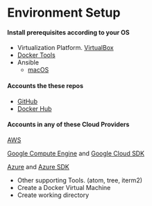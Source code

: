 # Environment Setup

#### Install prerequisites according to your OS

- Virtualization Platform. [VirtualBox](https://www.virtualbox.org/wiki/Downloads)
- [Docker Tools](https://www.docker.com/products/docker-toolbox)
- Ansible
  - [macOS](macOS_setup.md)


#### Accounts the these repos
- [GitHub](https://github.com/)
- [Docker Hub](https://hub.docker.com/)

#### Accounts in any of these Cloud Providers

[AWS](https://aws.amazon.com/free)

[Google Compute Engine](https://cloud.google.com/pricing/)
and
[Google Cloud SDK](https://cloud.google.com/sdk/)

[Azure](https://azure.microsoft.com/en-us/free)
and
[Azure SDK](https://azure.microsoft.com/en-us/downloads/)


- Other supporting Tools. (atom, tree, iterm2)
- Create a Docker Virtual Machine
- Create working directory
